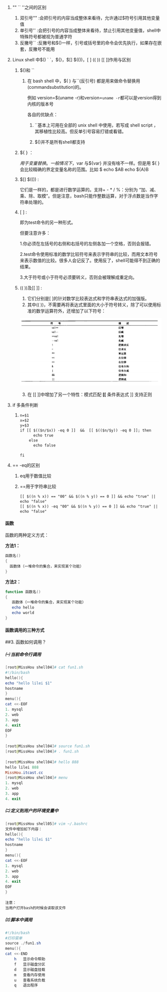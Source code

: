 1. "" `` ''之间的区别

   1. 双引号""   :会把引号的内容当成整体来看待，允许通过$符号引用其他变量值
   2. 单引号''     :会把引号的内容当成整体来看待，禁止引用其他变量值，shell中特殊符号都被视为普通字符
   3. 反撇号``  :反撇号和$()一样，引号或括号里的命令会优先执行，如果存在嵌套，反撇号不能用

2. Linux shell 中$() ` `，${}，$[] $(())，[ ] (( )) [[ ]]作用与区别

   1. $()和 `` 

      1. 在 bash shell 中，$( ) 与``(反引号) 都是用来做命令替换用(commandsubstitution)的。

         例如   version=$(uname -r)和version=`uname -r`都可以是version得到内核的版本号

         各自的优缺点：
         1. ``基本上可用在全部的 unix shell 中使用，若写成 shell script ，其移植性比较高。但反单引号容易打错或看错。

         2. $()并不是所有shell都支持

   2. ${ } ：

      ${ }用于变量替换。一般情况下，$var 与${var} 并没有啥不一样。但是用 ${ } 会比较精确的界定变量名称的范围。比如 $ echo $AB  echo ${A}B

   3. $[] $(()) :

      它们是一样的，都是进行数学运算的。支持+ - * / %：分别为 “加、减、乘、除、取模”。但是注意，bash只能作整数运算，对于浮点数是当作字符串处理的。

   4. [ ] :

      即为test命令的另一种形式。

      但要注意许多：

      1.你必须在左括号的右侧和右括号的左侧各加一个空格，否则会报错。

      2.test命令使用标准的数学比较符号来表示字符串的比较，而用文本符号来表示数值的比较。很多人会记反了。使用反了，shell可能得不到正确的结果。

      3.大于符号或小于符号必须要转义，否则会被理解成重定向。

   5. (( ))及[[ ]] :

      1. 它们分别是[ ]的针对数学比较表达式和字符串表达式的加强版。
      2. 其中(( ))，不需要再将表达式里面的大小于符号转义，除了可以使用标准的数学运算符外，还增加了以下符号：

      ![Screen Shot 2020-04-22 at 7.11.00 PM](Screen%20Shot%202020-04-22%20at%207.11.00%20PM.png)

      3. 在 [[ ]]中增加了另一个特性：模式匹配   **[[** 条件表达式 ]]  支持正则

3. if 多条件判断

   1. ```
      n=$1
      x=$2
      y=$3
      if [[ $(($n/$x)) -eq 0 ]]  &&  [[ $(($n/$y)) -eq 0 ]]; then
            echo true
          else
            echo false
      
      fi
      ```

4. == -eq的区别

   1. eq用于数值比较

   2. ==用于字符串比较

      ```
      [[ $((n % x)) == "00" && $((n % y)) == 0 ]] && echo "true" || echo "false"
      [[ $((n % x)) -eq "00" && $((n % y)) == 0 ]] && echo "true" || echo "false"
      ```


#### 函数

函数的两种定义方式：

**方法1：**

```powershell
函数名()
{
  函数体（一堆命令的集合，来实现某个功能）   
}
```

**方法2：**

```powershell
function 函数名()
{
   函数体（一堆命令的集合，来实现某个功能）
   echo hello
   echo world
}

```

#### 函数调用的三种方式

##3. 函数如何调用？

##### ㈠ 当前命令行调用

~~~powershell
[root@MissHou shell04]# cat fun1.sh 
#!/bin/bash
hello(){
echo "hello lilei $1"
hostname
}
menu(){
cat <<-EOF
1. mysql
2. web
3. app
4. exit
EOF
}

[root@MissHou shell04]# source fun1.sh 
[root@MissHou shell04]# . fun1.sh 

[root@MissHou shell04]# hello 888
hello lilei 888
MissHou.itcast.cc
[root@MissHou shell04]# menu
1. mysql
2. web
3. app
4. exit

~~~

##### ㈡ 定义到用户的环境变量中

~~~powershell
[root@MissHou shell05]# vim ~/.bashrc 
文件中增加如下内容：
hello(){
echo "hello lilei $1"
hostname
}
menu(){
cat <<-EOF
1. mysql
2. web
3. app
4. exit
EOF
}

注意：
当用户打开bash的时候会读取该文件
~~~

##### ㈢ 脚本中调用

~~~powershell
#!/bin/bash
#打印菜单
source ./fun1.sh
menu(){
cat <<-END
	h	显示命令帮助
	f	显示磁盘分区
	d	显示磁盘挂载
	m	查看内存使用
	u	查看系统负载
	q	退出程序
~~~